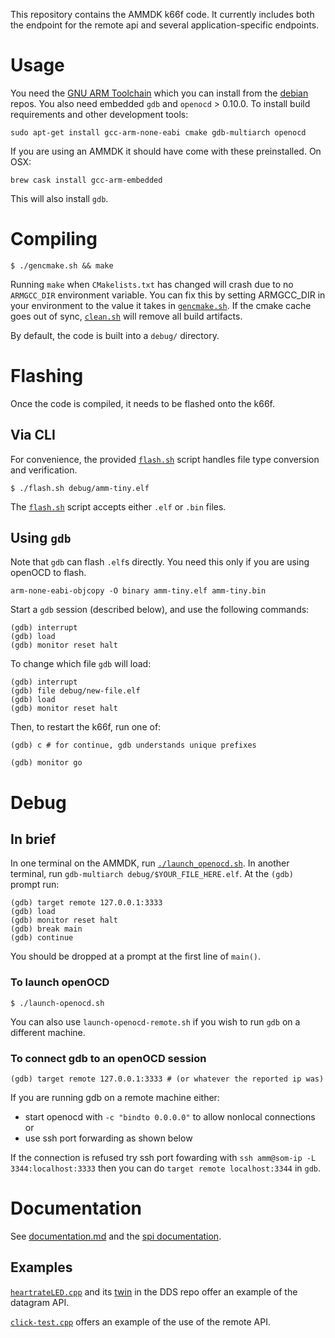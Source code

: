 This repository contains the AMMDK k66f code. It currently includes both the endpoint for the remote api and several application-specific endpoints.

# Usage

You need the [GNU ARM Toolchain](https://developer.arm.com/open-source/gnu-toolchain/gnu-rm) which you can install from the [debian](https://packages.debian.org/buster/gcc-arm-none-eabi) repos. You also need embedded `gdb` and `openocd` > 0.10.0. To install build requirements and other development tools:

    sudo apt-get install gcc-arm-none-eabi cmake gdb-multiarch openocd

If you are using an AMMDK it should have come with these preinstalled. On OSX:

    brew cask install gcc-arm-embedded

This will also install `gdb`.

# Compiling

    $ ./gencmake.sh && make

Running `make` when `CMakelists.txt` has changed will crash due to no `ARMGCC_DIR` environment variable.
You can fix this by setting ARMGCC_DIR in your environment to the value it takes in [`gencmake.sh`](gencmake.sh).
If the cmake cache goes out of sync, [`clean.sh`](clean.sh) will remove all build artifacts.

By default, the code is built into a `debug/` directory.

# Flashing
Once the code is compiled, it needs to be flashed onto the k66f.

## Via CLI

For convenience, the provided [`flash.sh`](flash.sh) script handles file type conversion and verification.

    $ ./flash.sh debug/amm-tiny.elf

The [`flash.sh`](flash.sh) script accepts either `.elf` or `.bin` files.

## Using `gdb`
Note that `gdb` can flash `.elf`s directly.
You need this only if you are using openOCD to flash.

```
arm-none-eabi-objcopy -O binary amm-tiny.elf amm-tiny.bin
```

Start a `gdb` session (described below), and use the following commands:
```
(gdb) interrupt 
(gdb) load
(gdb) monitor reset halt
```
To change which file `gdb` will load:
```
(gdb) interrupt 
(gdb) file debug/new-file.elf
(gdb) load
(gdb) monitor reset halt
```

Then, to restart the k66f, run one of:

```
(gdb) c # for continue, gdb understands unique prefixes
```
```
(gdb) monitor go
```

# Debug

## In brief

In one terminal on the AMMDK, run [`./launch_openocd.sh`](launch_openocd.sh).
In another terminal, run `gdb-multiarch debug/$YOUR_FILE_HERE.elf`.
At the `(gdb) ` prompt run:

    (gdb) target remote 127.0.0.1:3333
    (gdb) load
    (gdb) monitor reset halt
    (gdb) break main
    (gdb) continue

You should be dropped at a prompt at the first line of `main()`.

### To launch openOCD
```
$ ./launch-openocd.sh
```
You can also use `launch-openocd-remote.sh` if you wish to run `gdb` on a different machine.

### To connect gdb to an openOCD session
```
(gdb) target remote 127.0.0.1:3333 # (or whatever the reported ip was)
```
If you are running gdb on a remote machine either:

- start openocd with `-c "bindto 0.0.0.0"` to allow nonlocal connections or
- use ssh port forwarding as shown below

If the connection is refused try ssh port fowarding with
`ssh amm@som-ip -L 3344:localhost:3333`
then you can do `target remote localhost:3344` in `gdb`.

# Documentation

See [documentation.md](documentation.md) and the [spi documentation](https://github.com/AdvancedModularManikin/spi_proto).

## Examples

[`heartrateLED.cpp`](source/heartrateLED.cpp) and its [twin](https://github.com/AdvancedModularManikin/DDS/blob/master/AMM_Modules/src/HeartRateLED.cpp) in the DDS repo offer an example of the datagram API.

[`click-test.cpp`](https://github.com/AdvancedModularManikin/spi_proto/blob/master/test/click-test.cpp) offers an example of the use of the remote API.
